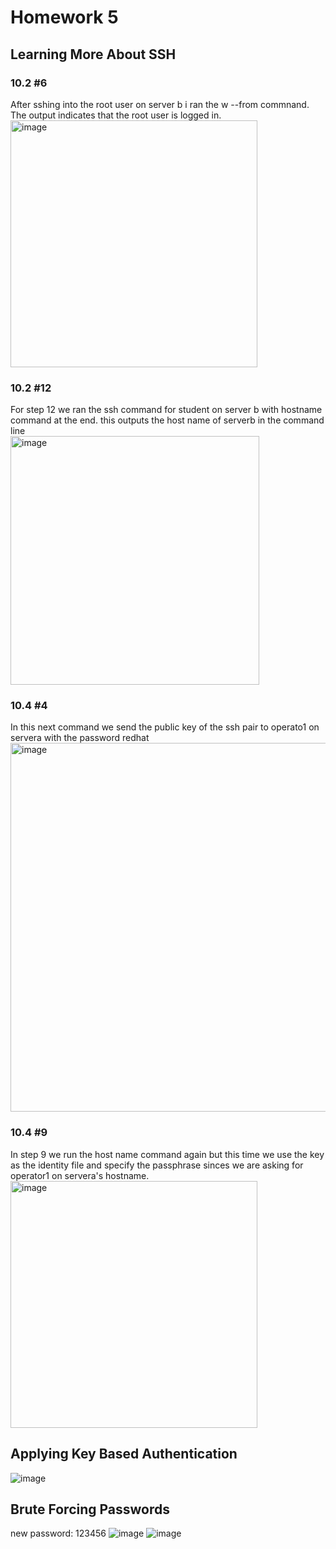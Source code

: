 # Homework 5
## Learning More About SSH
### 10.2 #6 
After sshing into the root user on server b i ran the w --from commnand. The output indicates that the root user is logged in. <br />
<img width="395" alt="image" src="https://github.com/ryanvigo/CNS-Lab-2023/assets/79552150/f37f28a7-1165-4719-95c1-a77b5f9d07ed">
### 10.2 #12 
For step 12 we ran the ssh command for student on server b with hostname command at the end. this outputs the host name of serverb in the command line <br />
<img width="398" alt="image" src="https://github.com/ryanvigo/CNS-Lab-2023/assets/79552150/a4f0d465-a78a-42d0-b54d-52f18351d91d">
### 10.4 #4
In this next command we send the public key of the ssh pair to operato1 on servera with the password redhat <br />
<img width="590" alt="image" src="https://github.com/ryanvigo/CNS-Lab-2023/assets/79552150/c9d6a4c5-dda5-447d-b9ab-e4ea532a9907">
### 10.4 #9
In step 9 we run the host name command again but this time we use the key as the identity file and specify the passphrase sinces we are asking for operator1 on servera's hostname. <br />
<img width="395" alt="image" src="https://github.com/ryanvigo/CNS-Lab-2023/assets/79552150/13b3ce43-43a1-4481-b6b6-6ac9a5f11cd3">


## Applying Key Based Authentication
![image](https://github.com/ryanvigo/CNS-Lab-2023/assets/79552150/9770757b-0145-447c-a07e-79eb671f13ab)

## Brute Forcing Passwords
new password: 123456
![image](https://github.com/ryanvigo/CNS-Lab-2023/assets/79552150/52728400-b707-4398-a40f-7e3a58e98e75)
![image](https://github.com/ryanvigo/CNS-Lab-2023/assets/79552150/9212782f-fbf9-44fb-9995-4cc57b4dd288)


